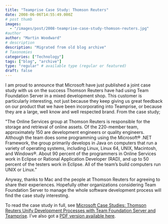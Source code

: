 ```yaml
---
title: "Teamprise Case Study: Thomson Reuters"
date: 2008-06-06T14:55:49.000Z
# post thumb
images:
  - "/images/post/2008-teamprise-case-study-thomson-reuters.jpg"
#author
author: "Martin Woodward"
# description
description: "Migrated from old blog archive"
# Taxonomies
categories: ["Technology"]
tags: ["blog", "archive"]
type: "regular" # available type (regular or featured)
draft: false
---
```


[](http://www.thomsonreuters.com/) I am proud to announce that Microsoft have just published a joint case study with us on the success Thomson Reuters have had using Team Foundation Server in a mixed development shop.  This customer is particularly interesting, not just because they keep giving us great feedback on our product that we have been incorporating into Teamprise, or because they are a large, well know and well respected brand.  From the case study;  

"The Online Services group at Thomson Reuters is responsible for the storage and retrieval of online assets. Of the 220-member team, approximately 150 are development engineers or quality engineers. Although the team does some programming using the Microsoft® .NET Framework, the group primarily develops in Java on computers that run a variety of operating systems, including Linux, Linux 64, UNIX, Macintosh, and Windows®. About 90 percent of the programmers in Online Services work in Eclipse or Rational Application Developer (RAD), and up to 50 percent of the testers work in Eclipse. All of the team’s build computers run UNIX or Linux." 

Anyway, thanks to Mac and the people at Thomson Reuters for agreeing to share their experiences.  Hopefully other organizations considering Team Foundation Server to manage the whole software development process will find the case study interesting. 

To read the case study in full, see [Microsoft Case Studies: Thomson Reuters Unify Development Processes with Team Foundation Server and Teamprise](http://www.microsoft.com/casestudies/casestudy.aspx?casestudyid=4000002078).  I've also got a [PDF version available here](http://www.woodwardweb.com/documents/Thomson_Reuters.pdf).